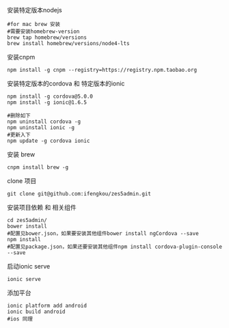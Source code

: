 安装特定版本nodejs

	#for mac brew 安装
	#需要安装homebrew-version
	brew tap homebrew/versions
	brew install homebrew/versions/node4-lts

安装cnpm 

	npm install -g cnpm --registry=https://registry.npm.taobao.org
	
安装特定版本的cordova 和 特定版本的ionic 

	npm install -g cordova@5.0.0
	npm install -g ionic@1.6.5
	
	#删除如下
	npm uninstall cordova -g
	npm uninstall ionic -g
	#更新入下
	npm update -g cordova ionic
	
安装 brew

	cnpm install brew -g
	
clone 项目

	git clone git@github.com:ifengkou/zes5admin.git
	
安装项目依赖 和 相关组件

	cd zes5admin/
	bower install 
	#配置见bower.json，如果要安装其他组件bower install ngCordova --save
	npm install
	#配置见package.json，如果还要安装其他组件npm install cordova-plugin-console --save

	
启动ionic serve

	ionic serve

添加平台 

	ionic platform add android
	ionic build android
	#ios 同理

